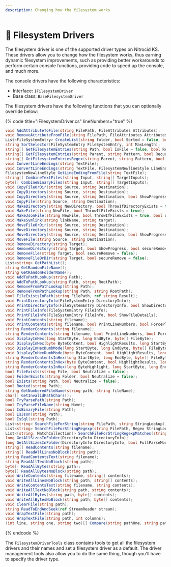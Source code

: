 ```yaml
---
description: Changing how the filesystem works
---
```


# 🔌 Filesystem Drivers

The filesystem driver is one of the supported driver types on Nitrocid KS. These drivers allow you to change how the filesystem works, thus earning dynamic filesystem improvements, such as providing better workarounds to perform certain console functions, providing code to speed up the console, and much more.

The console drivers have the following characteristics:

* Interface: `IFilesystemDriver`
* Base class: `BaseFilesystemDriver`

The filesystem drivers have the following functions that you can optionally override below:

{% code title="IFilesystemDriver.cs" lineNumbers="true" %}
```csharp
void AddAttributeToFile(string FilePath, FileAttributes Attributes);
void RemoveAttributeFromFile(string FilePath, FileAttributes Attributes);
List<FileSystemEntry> CreateList(string folder, bool Sorted = false, bool Recursive = false);
string SortSelector(FileSystemEntry FileSystemEntry, int MaxLength);
string[] GetFilesystemEntries(string Path, bool IsFile = false, bool Recursive = false);
string[] GetFilesystemEntries(string Parent, string Pattern, bool Recursive = false);
string[] GetFilesystemEntriesRegex(string Parent, string Pattern, bool Recursive = false);
void ConvertLineEndings(string TextFile);
void ConvertLineEndings(string TextFile, FilesystemNewlineStyle LineEndingStyle);
FilesystemNewlineStyle GetLineEndingFromFile(string TextFile);
string[] CombineTextFiles(string Input, string[] TargetInputs);
byte[] CombineBinaryFiles(string Input, string[] TargetInputs);
void CopyFileOrDir(string Source, string Destination);
void CopyDirectory(string Source, string Destination);
void CopyDirectory(string Source, string Destination, bool ShowProgress);
void CopyFile(string Source, string Destination);
void MakeDirectory(string NewDirectory, bool ThrowIfDirectoryExists = true);
void MakeFile(string NewFile, bool ThrowIfFileExists = true);
void MakeJsonFile(string NewFile, bool ThrowIfFileExists = true, bool useArray = false);
void MakeSymlink(string linkName, string target);
void MoveFileOrDir(string Source, string Destination);
void MoveDirectory(string Source, string Destination);
void MoveDirectory(string Source, string Destination, bool ShowProgress);
void MoveFile(string Source, string Destination);
void RemoveDirectory(string Target);
void RemoveDirectory(string Target, bool ShowProgress, bool secureRemove = false);
void RemoveFile(string Target, bool secureRemove = false);
void RemoveFileOrDir(string Target, bool secureRemove = false);
List<string> GetPathList();
string GetRandomFileName();
string GetRandomFolderName();
void AddToPathLookup(string Path);
void AddToPathLookup(string Path, string RootPath);
void RemoveFromPathLookup(string Path);
void RemoveFromPathLookup(string Path, string RootPath);
bool FileExistsInPath(string FilePath, ref string Result);
void PrintDirectoryInfo(FileSystemEntry DirectoryInfo);
void PrintDirectoryInfo(FileSystemEntry DirectoryInfo, bool ShowDirectoryDetails);
void PrintFileInfo(FileSystemEntry FileInfo);
void PrintFileInfo(FileSystemEntry FileInfo, bool ShowFileDetails);
void PrintContents(string filename);
void PrintContents(string filename, bool PrintLineNumbers, bool ForcePlain = false);
string RenderContents(string filename);
string RenderContents(string filename, bool PrintLineNumbers, bool ForcePlain = false);
void DisplayInHex(long StartByte, long EndByte, byte[] FileByte);
void DisplayInHex(byte ByteContent, bool HighlightResults, long StartByte, long EndByte, byte[] FileByte);
void DisplayInHexDumbMode(long StartByte, long EndByte, byte[] FileByte);
void DisplayInHexDumbMode(byte ByteContent, bool HighlightResults, long StartByte, long EndByte, byte[] FileByte);
string RenderContentsInHex(long StartByte, long EndByte, byte[] FileByte);
string RenderContentsInHex(byte ByteContent, bool HighlightResults, long StartByte, long EndByte, byte[] FileByte);
string RenderContentsInHex(long ByteHighlight, long StartByte, long EndByte, byte[] FileByte);
bool FileExists(string File, bool Neutralize = false);
bool FolderExists(string Folder, bool Neutralize = false);
bool Exists(string Path, bool Neutralize = false);
bool Rooted(string Path);
string GetNumberedFileName(string path, string fileName);
char[] GetInvalidPathChars();
bool TryParsePath(string Path);
bool TryParseFileName(string Name);
bool IsBinaryFile(string Path);
bool IsJson(string Path);
bool IsSql(string Path);
List<string> SearchFileForString(string FilePath, string StringLookup);
List<string> SearchFileForStringRegexp(string FilePath, Regex StringLookup);
List<(string, MatchCollection)> SearchFileForStringRegexpMatches(string FilePath, Regex StringLookup);
long GetAllSizesInFolder(DirectoryInfo DirectoryInfo);
long GetAllSizesInFolder(DirectoryInfo DirectoryInfo, bool FullParseMode);
string[] ReadContents(string filename);
string[] ReadAllLinesNoBlock(string path);
string ReadContentsText(string filename);
string ReadAllTextNoBlock(string path);
byte[] ReadAllBytes(string path);
byte[] ReadAllBytesNoBlock(string path);
void WriteContents(string filename, string[] contents);
void WriteAllLinesNoBlock(string path, string[] contents);
void WriteContentsText(string filename, string contents);
void WriteAllTextNoBlock(string path, string contents);
void WriteAllBytes(string path, byte[] contents);
void WriteAllBytesNoBlock(string path, byte[] contents);
void ClearFile(string path);
string ReadToEndAndSeek(ref StreamReader stream);
void WrapTextFile(string path);
void WrapTextFile(string path, int columns);
(int line, string one, string two)[] Compare(string pathOne, string pathTwo);
```
{% endcode %}

The `FilesystemDriverTools` class contains tools to get all the filesystem drivers and their names and set a filesystem driver as a default. The driver management tools also allow you to do the same thing, though you'll have to specify the driver type.

